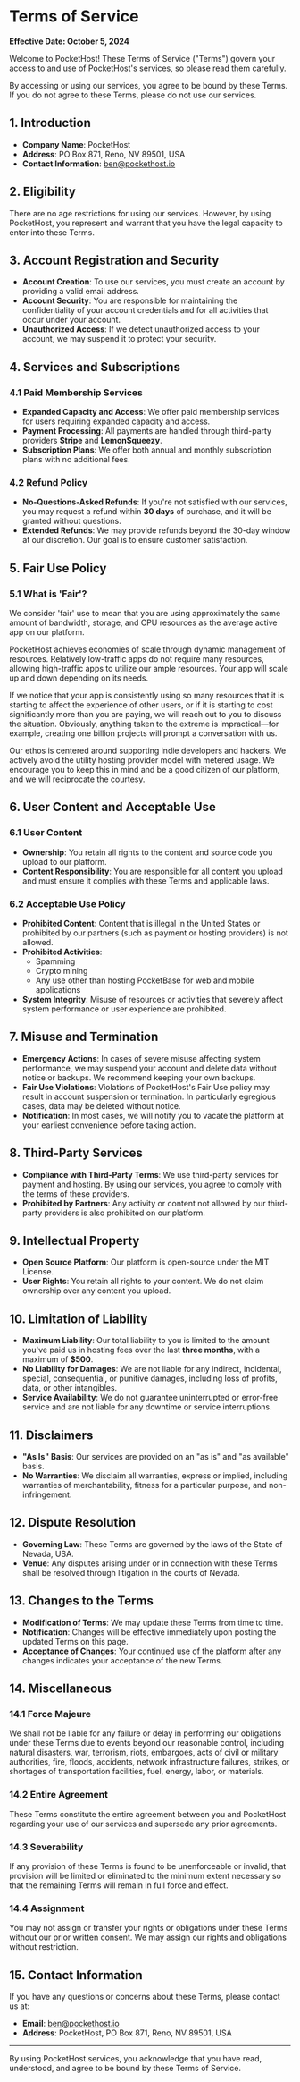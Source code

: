 <div class="prose">

# Terms of Service

**Effective Date: October 5, 2024**

Welcome to PocketHost! These Terms of Service ("Terms") govern your access to and use of PocketHost's services, so please read them carefully.

By accessing or using our services, you agree to be bound by these Terms. If you do not agree to these Terms, please do not use our services.

## 1. Introduction

- **Company Name**: PocketHost
- **Address**: PO Box 871, Reno, NV 89501, USA
- **Contact Information**: [ben@pockethost.io](mailto:ben@pockethost.io)

## 2. Eligibility

There are no age restrictions for using our services. However, by using PocketHost, you represent and warrant that you have the legal capacity to enter into these Terms.

## 3. Account Registration and Security

- **Account Creation**: To use our services, you must create an account by providing a valid email address.
- **Account Security**: You are responsible for maintaining the confidentiality of your account credentials and for all activities that occur under your account.
- **Unauthorized Access**: If we detect unauthorized access to your account, we may suspend it to protect your security.

## 4. Services and Subscriptions

### 4.1 Paid Membership Services

- **Expanded Capacity and Access**: We offer paid membership services for users requiring expanded capacity and access.
- **Payment Processing**: All payments are handled through third-party providers **Stripe** and **LemonSqueezy**.
- **Subscription Plans**: We offer both annual and monthly subscription plans with no additional fees.

### 4.2 Refund Policy

- **No-Questions-Asked Refunds**: If you're not satisfied with our services, you may request a refund within **30 days** of purchase, and it will be granted without questions.
- **Extended Refunds**: We may provide refunds beyond the 30-day window at our discretion. Our goal is to ensure customer satisfaction.

## 5. Fair Use Policy

### 5.1 What is 'Fair'?

We consider 'fair' use to mean that you are using approximately the same amount of bandwidth, storage, and CPU resources as the average active app on our platform.

PocketHost achieves economies of scale through dynamic management of resources. Relatively low-traffic apps do not require many resources, allowing high-traffic apps to utilize our ample resources. Your app will scale up and down depending on its needs.

If we notice that your app is consistently using so many resources that it is starting to affect the experience of other users, or if it is starting to cost significantly more than you are paying, we will reach out to you to discuss the situation. Obviously, anything taken to the extreme is impractical—for example, creating one billion projects will prompt a conversation with us.

Our ethos is centered around supporting indie developers and hackers. We actively avoid the utility hosting provider model with metered usage. We encourage you to keep this in mind and be a good citizen of our platform, and we will reciprocate the courtesy.

## 6. User Content and Acceptable Use

### 6.1 User Content

- **Ownership**: You retain all rights to the content and source code you upload to our platform.
- **Content Responsibility**: You are responsible for all content you upload and must ensure it complies with these Terms and applicable laws.

### 6.2 Acceptable Use Policy

- **Prohibited Content**: Content that is illegal in the United States or prohibited by our partners (such as payment or hosting providers) is not allowed.
- **Prohibited Activities**:
  - Spamming
  - Crypto mining
  - Any use other than hosting PocketBase for web and mobile applications
- **System Integrity**: Misuse of resources or activities that severely affect system performance or user experience are prohibited.

## 7. Misuse and Termination

- **Emergency Actions**: In cases of severe misuse affecting system performance, we may suspend your account and delete data without notice or backups. We recommend keeping your own backups.
- **Fair Use Violations**: Violations of PocketHost's Fair Use policy may result in account suspension or termination. In particularly egregious cases, data may be deleted without notice.
- **Notification**: In most cases, we will notify you to vacate the platform at your earliest convenience before taking action.

## 8. Third-Party Services

- **Compliance with Third-Party Terms**: We use third-party services for payment and hosting. By using our services, you agree to comply with the terms of these providers.
- **Prohibited by Partners**: Any activity or content not allowed by our third-party providers is also prohibited on our platform.

## 9. Intellectual Property

- **Open Source Platform**: Our platform is open-source under the MIT License.
- **User Rights**: You retain all rights to your content. We do not claim ownership over any content you upload.

## 10. Limitation of Liability

- **Maximum Liability**: Our total liability to you is limited to the amount you've paid us in hosting fees over the last **three months**, with a maximum of **$500**.
- **No Liability for Damages**: We are not liable for any indirect, incidental, special, consequential, or punitive damages, including loss of profits, data, or other intangibles.
- **Service Availability**: We do not guarantee uninterrupted or error-free service and are not liable for any downtime or service interruptions.

## 11. Disclaimers

- **"As Is" Basis**: Our services are provided on an "as is" and "as available" basis.
- **No Warranties**: We disclaim all warranties, express or implied, including warranties of merchantability, fitness for a particular purpose, and non-infringement.

## 12. Dispute Resolution

- **Governing Law**: These Terms are governed by the laws of the State of Nevada, USA.
- **Venue**: Any disputes arising under or in connection with these Terms shall be resolved through litigation in the courts of Nevada.

## 13. Changes to the Terms

- **Modification of Terms**: We may update these Terms from time to time.
- **Notification**: Changes will be effective immediately upon posting the updated Terms on this page.
- **Acceptance of Changes**: Your continued use of the platform after any changes indicates your acceptance of the new Terms.

## 14. Miscellaneous

### 14.1 Force Majeure

We shall not be liable for any failure or delay in performing our obligations under these Terms due to events beyond our reasonable control, including natural disasters, war, terrorism, riots, embargoes, acts of civil or military authorities, fire, floods, accidents, network infrastructure failures, strikes, or shortages of transportation facilities, fuel, energy, labor, or materials.

### 14.2 Entire Agreement

These Terms constitute the entire agreement between you and PocketHost regarding your use of our services and supersede any prior agreements.

### 14.3 Severability

If any provision of these Terms is found to be unenforceable or invalid, that provision will be limited or eliminated to the minimum extent necessary so that the remaining Terms will remain in full force and effect.

### 14.4 Assignment

You may not assign or transfer your rights or obligations under these Terms without our prior written consent. We may assign our rights and obligations without restriction.

## 15. Contact Information

If you have any questions or concerns about these Terms, please contact us at:

- **Email**: [ben@pockethost.io](mailto:ben@pockethost.io)
- **Address**: PocketHost, PO Box 871, Reno, NV 89501, USA

---

By using PocketHost services, you acknowledge that you have read, understood, and agree to be bound by these Terms of Service.

</div>
